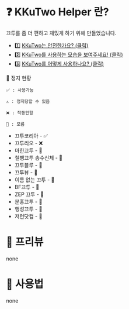 # ❓ KKuTwo Helper 란?
끄투를 좀 더 편하고 재밌게 하기 위해 만들었습니다.

- 1️⃣ [KKuTwo는 안전한가요? (클릭)](#status)
- 2️⃣ [KKuTwo를 사용하는 모습을 보여주세요! (클릭)](#preview)
- 3️⃣ [KKuTwo를 어떻게 사용하나요? (클릭)](#how2use)

<a id="status"></a> 🚫 정지 현황
```
✅ : 사용가능

⚠️ : 정지당할 수 있음

❌ : 작동안함

🤔 : 모름
```

- 끄투코리아 - ✅
- 끄투리오 - ❌
- 마한끄투 - 🤔
- 철팽끄투 송수신체 - 🤔
- 끄투블루 - 🤔
- 끄투뷰 - 🤔
- 이름 없는 끄투 - 🤔
- BF끄투 - 🤔
- ZEP 끄투 - 🤔
- 분홍끄투 - 🤔
- 행성끄투 - 🤔
- 저런닷컴 - 🤔

# <a id="preview"></a> 👀 프리뷰
none

# <a id="how2use">📙 사용법</a>
none
